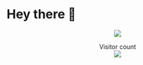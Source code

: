 # Hey there :wave:

<p align="center">
<img src="https://blog.hubspot.com/hs-fs/hubfs/Smiling%20Leo%20Perfect%20GIF.gif?width=400&height=200&name=Smiling%20Leo%20Perfect%20GIF.gif">
</p>

<p align="center"> 
  Visitor count<br>
  <img src="https://profile-counter.glitch.me/sagar-viradiya/count.svg"/>
</p>




